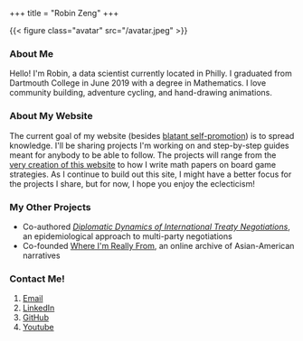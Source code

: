 +++
title = "Robin Zeng"
+++

{{< figure class="avatar" src="/avatar.jpeg" >}}

### About Me

Hello! I'm Robin, a data scientist currently located in Philly. I graduated from Dartmouth College in June 2019 with a degree in Mathematics. I love community building, adventure cycling, and hand-drawing animations. 


### About My Website

The current goal of my website (besides [blatant self-promotion](/resume.md)) is to spread knowledge. I'll be sharing projects I'm working on and step-by-step guides meant for anybody to be able to follow. The projects will range from the [very creation of this website](#) to how I write math papers on board game strategies. As I continue to build out this site, I might have a better focus for the projects I share, but for now, I hope you enjoy the eclecticism! 


### My Other Projects

* Co-authored [*Diplomatic Dynamics of International Treaty Negotiations*](https://journals.calstate.edu/pump/article/view/1920/2044), an epidemiological approach to multi-party negotiations
* Co-founded [Where I'm Really From](whereimreallyfrom.com), an online archive of Asian-American narratives


### Contact Me! 

1. [Email](mailto:robinzeng1@gmail.com)
2. [LinkedIn](https://www.linkedin.com/in/robinzeng1/)
3. [GitHub](https://github.com/robinzng)
4. [Youtube](#)


<!-- useful code snippets

<details>
<summary><h2>The hackneyed blog post intro</h2></summary>
<br>

</details> 

-->